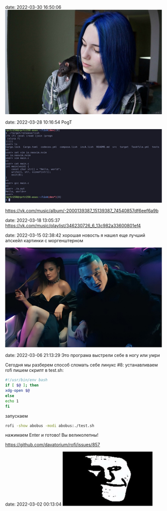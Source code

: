 date: 2022-03-30 16:50:06
![](/blog/static/img/t2QL5fVJj4o.jpg)

date: 2022-03-28 10:16:54
PogT

![](/blog/static/img/UMyiZL0tu4Q.jpg)

https://vk.com/music/album/-2000139387_15139387_74540857df6eef6a9b

date: 2022-03-18 13:05:37
https://vk.com/music/playlist/346230726_6_13c982a33600801ef4

date: 2022-03-15 02:38:42
хорошая новость
я нашел еще лучший апскейл картинки с моргенштерном

![](/blog/static/img/9p87hr_bqHk.jpg)

date: 2022-03-06 21:13:29
Это програма выстрели себе в ногу или умри

Сегодня мы разберем способ сломать себе линукс #8:
устанавливаем rofi
пишем скрипт в test.sh:
```bash
#!/usr/bin/env bash
if [ $@ ]; then
xdg-open $@
else
echo 1
fi
```

запускаем
```bash
rofi -show abobus -modi abobus:./test.sh
```

нажимаем Enter и готово! Вы великолепны!

https://github.com/davatorium/rofi/issues/857

date: 2022-03-02 00:13:04
![](/blog/static/img/nXSIegrccbg.jpg)
